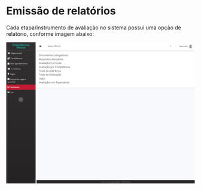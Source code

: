 # Emissão de relatórios

Cada etapa/instrumento de avaliação no sistema possui uma opção de relatório, conforme imagem abaixo:

![](<../.gitbook/assets/image (56).png>)
